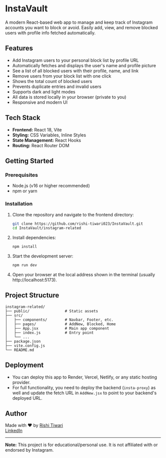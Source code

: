 # InstaVault

A modern React-based web app to manage and keep track of Instagram accounts you want to block or avoid. Easily add, view, and remove blocked users with profile info fetched automatically.

## Features

- Add Instagram users to your personal block list by profile URL
- Automatically fetches and displays the user's name and profile picture
- See a list of all blocked users with their profile, name, and link
- Remove users from your block list with one click
- Shows the total count of blocked users
- Prevents duplicate entries and invalid users
- Supports dark and light modes
- All data is stored locally in your browser (private to you)
- Responsive and modern UI

## Tech Stack

- **Frontend:** React 18, Vite
- **Styling:** CSS Variables, Inline Styles
- **State Management:** React Hooks
- **Routing:** React Router DOM

## Getting Started

### Prerequisites
- Node.js (v16 or higher recommended)
- npm or yarn

### Installation

1. Clone the repository and navigate to the frontend directory:
   ```sh
   git clone https://github.com/rishi-tiwari023/InstaVault.git
   cd InstaVault/instagram-related
   ```
2. Install dependencies:
   ```sh
   npm install
   ```
3. Start the development server:
   ```sh
   npm run dev
   ```
4. Open your browser at the local address shown in the terminal (usually http://localhost:5173).

## Project Structure

```
instagram-related/
├── public/                # Static assets
├── src/
│   ├── components/        # Navbar, Footer, etc.
│   ├── pages/             # AddNew, Blocked, Home
│   ├── App.jsx            # Main app component
│   ├── index.js           # Entry point
│   └── ...
├── package.json
├── vite.config.js
└── README.md
```

## Deployment

- You can deploy this app to Render, Vercel, Netlify, or any static hosting provider.
- For full functionality, you need to deploy the backend (`insta-proxy`) as well and update the fetch URL in `AddNew.jsx` to point to your backend's deployed URL.

## Author

Made with ♥ by [Rishi Tiwari](https://github.com/rishi-tiwari023)  
[LinkedIn](https://www.linkedin.com/in/rishi-tiwari023/)

---

**Note:** This project is for educational/personal use. It is not affiliated with or endorsed by Instagram.

